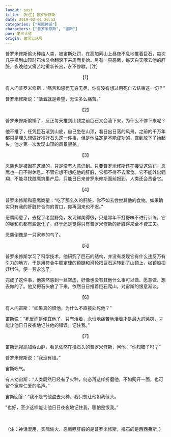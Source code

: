 ```yaml
---
layout: post
title: 【衍生】普罗米修斯
date: 2019-02-01 20:52
categories: ["希腊神话"]
characters: ["普罗米修斯", "宙斯"]
pov: 第三人称
origin: 微信公众号
---
```


普罗米修斯偷火种给人类，被宙斯处罚，在高加索山上昼夜不息地推着巨石，每次几乎推到山顶时石块又会翻滚下来周而复始。另有一只恶鹰，每天白天啄去他的肝脏，夜晚他又痛苦地重新长出，永不停歇。[注]

<p style="text-indent: 0em; text-align: center;">【1】</p>

有人问普罗米修斯：“痛苦和惩罚无穷无尽，你有没有想过用死亡去结束这一切？”

普罗米修斯说：“活着就是希望，无论多么痛苦。”

<p style="text-indent: 0em; text-align: center;">【2】</p>

普罗米修斯偷懒了，反正每天推到山顶之前巨石又会滚下来，为什么不停下来呢？

他不推了，任凭巨石滚到山底，自己坐在山顶，看日出日落的风景。之前的千万年都只是埋头想做好推好石头这一件事，但是他注定是不能成功的，直到放下了抬起头，他才第一次发现山顶的风景很美。

<p style="text-indent: 0em; text-align: center;">【3】</p>

恶鹰也是被困在这里的，只是没有人意识到。只要普罗米修斯还在接受这惩罚，恶鹰也一日不得休息。不管它想不想吃他的肝脏，它都不得不去啄食。它不能外出翱翔，不能寻找雌鹰筑巢产后，只能日日来普罗米修斯面前报到，人类还会责备它。

<p style="text-indent: 0em; text-align: center;">【4】</p>

普罗米修斯和恶鹰商量：“吃了那么久的肝脏，你不如去尝尝其他的食物。如果确实只有我的肝脏符合你的胃口，你再回来也不迟。”

恶鹰同意了，去捉了老鼠野兔，发现鲜美得很，只是常年不打野味不进行训练，它的喙和爪都有些退化了，终于还是觉得只有普罗米修斯的肝脏得来全不费工夫。

恶鹰倒像是一只家养的鸟了。

<p style="text-indent: 0em; text-align: center;">【5】</p>

普罗米修斯学习了科学技术，他研究了巨石的结构，并没有发现它有什么违反万有引力的地方，于是用符合牛顿定律的锁链和滑轮把巨石运转到了山顶上，枷锁般扣好绑住，便一劳永逸了。

完成了这件事，他突然感到一丝空虚，好像也没有其他什么事可以做、愿意做、想去做的了。他又把石头放了下来，依然日日推着巨石爬山，对宙斯的恨意渐淡。

<p style="text-indent: 0em; text-align: center;">【6】</p>

有人问宙斯：“如果真的恨他，为什么不直接处死他？”

宙斯说：“死反而是便宜他了，只有活着，永恒地痛苦地活着才是最大的惩罚，才能让他日日夜夜地记住他的错误，记住我。”

<p style="text-indent: 0em; text-align: center;">【7】</p>

宙斯巡视高加索山脉，看见依然在推石头的普罗米修斯，问他：“你知错了吗？”

普罗米修斯说：“我没有错。”

宙斯叹气。

有人劝宙斯：“人类既然已经有了火种，何必再这样折磨他，不如网开一面，也可留个宽厚仁爱的名声。”

宙斯回答：“我不是气他盗去火种，我只想让他朝我低头。

“也好，至少这样能让他日日夜夜地记住我，哪怕是恨我。”

<br><br>
（注：神话混用，实际偷火、恶鹰啄肝脏的是普罗米修斯，推石的是西西弗斯。）

